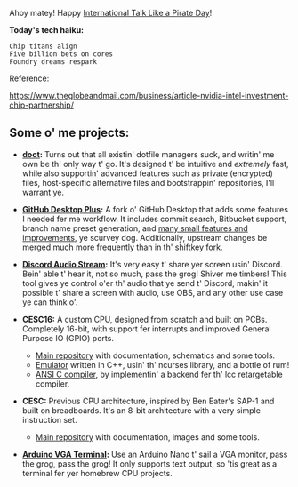 Ahoy matey! Happy [International Talk Like a Pirate Day](https://en.wikipedia.org/wiki/International_Talk_Like_a_Pirate_Day)!


**Today's tech haiku:**
```
Chip titans align
Five billion bets on cores
Foundry dreams respark
```

Reference:

https://www.theglobeandmail.com/business/article-nvidia-intel-investment-chip-partnership/

## Some o' me projects:

- **[doot](https://github.com/pol-rivero/doot):** Turns out that all existin' dotfile managers suck, and writin' me own be th' only way t' go.  It's designed t' be intuitive and *extremely* fast, while also supportin' advanced features such as private (encrypted) files, host-specific alternative files and bootstrappin' repositories, I'll warrant ye.
 
- **[GitHub Desktop Plus](https://github.com/pol-rivero/github-desktop-plus):** A fork o' GitHub Desktop that adds some features I needed fer me workflow.  It includes commit search, Bitbucket support, branch name preset generation, and [many small features and improvements](https://github.com/pol-rivero/github-desktop-plus?tab=readme-ov-file#extra-features), ye scurvey dog.  Additionally, upstream changes be merged much more frequently than in th' shiftkey fork.
 
- **[Discord Audio Stream](https://github.com/pol-rivero/DiscordAudioStream):** It's very easy t' share yer screen usin' Discord.  Bein' able t' hear it, not so much, pass the grog!  Shiver me timbers! This tool gives ye control o'er th' audio that ye send t' Discord, makin' it possible t' share a screen with audio, use OBS, and any other use case ye can think o'.
 
- **CESC16:** A custom CPU, designed from scratch and built on PCBs.  Completely 16-bit, with support fer interrupts and improved General Purpose IO (GPIO) ports.   
  - [Main repository](https://github.com/pol-rivero/CESC16) with documentation, schematics and some tools.   
  - [Emulator](https://github.com/pol-rivero/CESC16-emulator) written in C++, usin' th' ncurses library, and a bottle of rum!   
  - [ANSI C compiler](https://github.com/pol-rivero/lcc), by implementin' a backend fer th' lcc retargetable compiler.   

- **CESC:** Previous CPU architecture, inspired by Ben Eater's SAP-1 and built on breadboards.  It's an 8-bit architecture with a very simple instruction set.   
  - [Main repository](https://github.com/pol-rivero/CESCA) with documentation, images and some tools.
 
- **[Arduino VGA Terminal](https://github.com/pol-rivero/ArduinoVGA):** Use an Arduino Nano t' sail a VGA monitor, pass the grog, pass the grog! It only supports text output, so 'tis great as a terminal fer yer homebrew CPU projects.   
